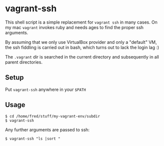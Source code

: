 # vagrant-ssh

This shell script is a simple replacement for `vagrant ssh` in many cases. On
my mac `vagrant` invokes ruby and needs ages to find the proper ssh arguments.

By assuming that we only use VirtualBox provider and only a "default" VM, the
ssh fiddling is carried out in bash, which turns out to lack the login lag :)

The `.vagrant` dir is searched in the current directory and subsequently in all
parent directories.

## Setup

Put `vagrant-ssh` anywhere in your `$PATH`

## Usage

```
$ cd /home/fred/stuff/my-vagrant-env/subdir
$ vagrant-ssh
```

Any further arguments are passed to ssh:

```
$ vagrant-ssh "ls |sort "
```

